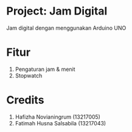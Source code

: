 # Project: Jam Digital
Jam digital dengan menggunakan Arduino UNO

# Fitur 
1. Pengaturan jam & menit
2. Stopwatch

# Credits
1. Hafizha Novianingrum (13217005)
2. Fatimah Husna Salsabila (13217043)
